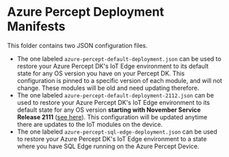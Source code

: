 # Azure Percept Deployment Manifests

This folder contains two JSON configuration files.

* The one labeled `azure-percept-default-deployment.json` can be used
  to restore your Azure Percept DK's IoT Edge environment to its default state for any OS version you have on your
  Percept DK. This configuration is pinned to a specific version of each module, and will not change. These
  modules will be old and need updating therefore.
* The one labeled `azure-percept-default-deployment-2112.json` can be used to restore your Azure Percept DK's IoT Edge environment
  to its default state for any OS version **starting with November Service Release 2111** ([see here](https://docs.microsoft.com/en-us/azure/azure-percept/software-releases-usb-cable-updates#full-list-of-releases)). This configuration will be updated anytime there are
  updates to the IoT modules on the device.
* The one labeled `azure-percept-sql-edge-deployment.json` can be used to restore your Azure Percept DK's IoT Edge environment
  to a state where you have SQL Edge running on the Azure Percept Device.
